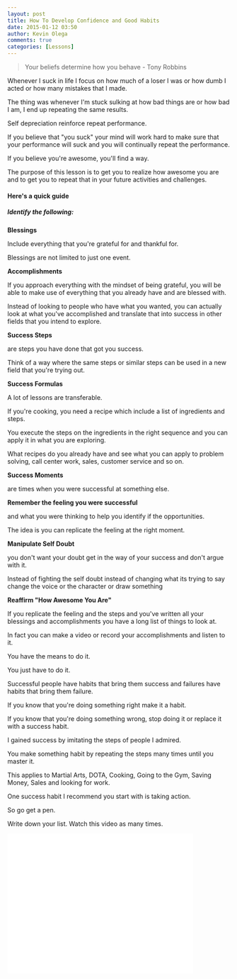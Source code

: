 ```yaml
---
layout: post
title: How To Develop Confidence and Good Habits
date: 2015-01-12 03:50
author: Kevin Olega
comments: true
categories: [Lessons]
---
```


> Your beliefs determine how you behave - Tony Robbins

Whenever I suck in life I focus on how much of a loser I was or how dumb I acted or how many mistakes that I made. 

The thing was whenever I'm stuck sulking at how bad things are or how bad I am, I end up repeating the same results. 

Self depreciation reinforce repeat performance. 

If you believe that "you suck" your mind will work hard to make sure that your performance will suck and you will continually repeat the performance. 

If you believe you're awesome, you'll find a way.

The purpose of this lesson is to get you to realize how awesome you are and to get you to repeat that in your future activities and challenges.

#### Here's a quick guide

##### Identify the following:


**Blessings** 

Include everything that you're grateful for and thankful for. 

Blessings are not limited to just one event.

**Accomplishments** 

If you approach everything with the mindset of being grateful, you will be able to make use of  everything that you already have and are blessed with. 

Instead of looking to people who have what you wanted, you can actually look at what you've accomplished and translate that into success in other fields that you intend to explore.

**Success Steps** 

are steps you have done that got you success. 

Think of a way where the same steps or similar steps can be used in a new field that you're trying out.

**Success Formulas** 

A lot of lessons are transferable. 

If you're cooking, you need a recipe which include a list of ingredients and steps. 

You execute the steps on the ingredients in the right sequence and you can apply it in what you are exploring. 

What recipes do you already have and see what you can apply to problem solving, call center work, sales, customer service and so on.

**Success Moments** 

are times when you were successful at something else. 

**Remember the feeling you were successful** 

and what you were thinking to help you identify if the opportunities. 

The idea is you can replicate the feeling at the right moment.

**Manipulate Self Doubt** 

you don't want your doubt get in the way of your success and don't argue with it. 

Instead of fighting the self doubt instead of changing what its trying to say change the voice or the character or draw something 

**Reaffirm "How Awesome You Are"** 

If you replicate the feeling and the steps and you've written all your blessings and accomplishments you have a long list of things to look at. 

In fact you can make a video or record your accomplishments and listen to it.


You have the means to do it. 

You just have to do it. 

Successful people have habits that bring them success and failures have habits that bring them failure. 

If you know that you're doing something right make it a habit. 

If you know that you're doing something wrong, stop doing it or replace it with a success habit. 

I gained success by imitating the steps of people I admired. 

You make something habit by repeating the steps many times until you master it. 

This applies to Martial Arts, DOTA, Cooking, Going to the Gym, Saving Money, Sales and looking for work. 

One success habit I recommend you start with is taking action. 

So go get a pen. 

Write down your list. Watch this video as many times.

<iframe width="420" height="315" src="//www.youtube.com/embed/eot7aEV03Q4" frameborder="0" allowfullscreen></iframe>
